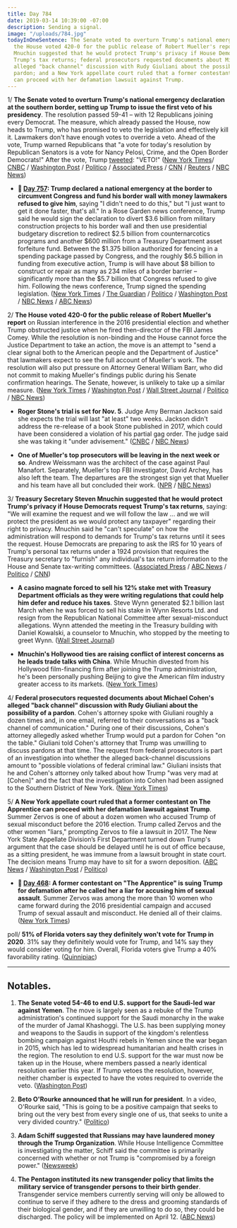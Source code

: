 ```yaml
---
title: Day 784
date: 2019-03-14 10:39:00 -07:00
description: Sending a signal.
image: "/uploads/784.jpg"
todayInOneSentence: The Senate voted to overturn Trump's national emergency declaration;
  the House voted 420-0 for the public release of Robert Mueller's report; Steven
  Mnuchin suggested that he would protect Trump's privacy if House Democrats request
  Trump's tax returns; federal prosecutors requested documents about Michael Cohen's
  alleged "back channel" discussion with Rudy Giuliani about the possibility of a
  pardon; and a New York appellate court ruled that a former contestant on The Apprentice
  can proceed with her defamation lawsuit against Trump.
---
```


1/ **The Senate voted to overturn Trump's national emergency declaration at the southern border, setting up Trump to issue the first veto of his presidency**. The resolution passed 59-41 – with 12 Republicans joining every Democrat. The measure, which already passed the House, now heads to Trump, who has promised to veto the legislation and effectively kill it. Lawmakers don't have enough votes to override a veto. Ahead of the vote, Trump warned Republicans that "a vote for today's resolution by Republican Senators is a vote for Nancy Pelosi, Crime, and the Open Border Democrats!" After the vote, Trump [tweeted](https://twitter.com/realDonaldTrump/status/1106272915488686080): "VETO!" ([New York Times](https://www.nytimes.com/2019/03/14/us/politics/national-emergency-vote.html)/ [CNBC](https://www.cnbc.com/2019/03/14/senate-votes-to-block-trump-border-wall-national-emergency-declaration.html) / [Washington Post](https://www.washingtonpost.com/politics/trump-renews-veto-threat-as-senate-prepares-to-rebuke-him-on-national-emergency/2019/03/14/2efbea36-4647-11e9-aaf8-4512a6fe3439_story.html) / [Politico](https://www.politico.com/story/2019/03/14/romney-alexander-national-emergency-1221317) / [Associated Press](https://apnews.com/57d35e5635dd47b3a736d2fbe0066e05) / [CNN](https://www.cnn.com/2019/03/14/politics/senate-vote-trump-national-emergency-declaration-resolution/index.html) / [Reuters](https://www.reuters.com/article/us-usa-trump-congress-emergency-idUSKCN1QV1A8) / [NBC News](https://www.nbcnews.com/politics/donald-trump/trump-vows-veto-resolution-terminating-his-national-emergency-declaration-n983106))

* **📌 [Day 757](https://whatthefuckjusthappenedtoday.com/2019/02/15/day-757/#1-trump-declared-a-national-emergenc): Trump declared a national emergency at the border to circumvent Congress and fund his border wall with money lawmakers refused to give him**, saying "I didn't need to do this," but "I just want to get it done faster, that's all." In a Rose Garden news conference, Trump said he would sign the declaration to divert $3.6 billion from military construction projects to his border wall and then use presidential budgetary discretion to redirect $2.5 billion from counternarcotics programs and another $600 million from a Treasury Department asset forfeiture fund. Between the $1.375 billion authorized for fencing in a spending package passed by Congress, and the roughly $6.5 billion in funding from executive action, Trump is will have about $8 billion to construct or repair as many as 234 miles of a border barrier – significantly more than the $5.7 billion that Congress refused to give him. Following the news conference, Trump signed the spending legislation. ([New York Times](https://www.nytimes.com/2019/02/15/us/politics/national-emergency-trump.html) / [The Guardian](https://www.theguardian.com/us-news/2019/feb/15/national-emergency-border-wall-trump-latest-news) / [Politico](https://www.politico.com/story/2019/02/15/trump-national-emergency-border-wall-1170988) / [Washington Post](https://www.washingtonpost.com/politics/trumps-border-emergency-the-president-plans-a-10-am-announcement-in-the-rose-garden/2019/02/15/f0310e62-3110-11e9-86ab-5d02109aeb01_story.html) / [NBC News](https://www.nbcnews.com/politics/politics-news/trump-declare-national-emergency-obtain-billions-border-wall-n972021) / [ABC News](https://abcnews.go.com/Politics/trump-sign-border-bill-declare-national-emergency-wall/story?id=61088949))

2/ **The House voted 420-0 for the public release of Robert Mueller's report** on Russian interference in the 2016 presidential election and whether Trump obstructed justice when he fired then-director of the FBI James Comey. While the resolution is non-binding and the House cannot force the Justice Department to take an action, the move is an attempt to "send a clear signal both to the American people and the Department of Justice" that lawmakers expect to see the full account of Mueller's work. The resolution will also put pressure on Attorney General William Barr, who did not commit to making Mueller's findings public during his Senate confirmation hearings. The Senate, however, is unlikely to take up a similar measure. ([New York Times](https://www.nytimes.com/2019/03/14/us/politics/mueller-report-public.html) / [Washington Post](https://www.washingtonpost.com/world/national-security/in-overwhelmingly-bipartisan-vote-house-calls-for-mueller-report-to-be-made-public/2019/03/14/bed337fe-4660-11e9-90f0-0ccfeec87a61_story.html) / [Wall Street Journal](https://www.wsj.com/articles/house-votes-for-public-release-of-mueller-report-11552574871) / [Politico](https://www.politico.com/story/2019/03/14/house-resolution-release-mueller-report-1221287) / [NBC News](https://www.nbcnews.com/politics/congress/house-unanimously-passes-resolution-calling-mueller-report-trump-be-made-n983221))

* **Roger Stone's trial is set for Nov. 5**. Judge Amy Berman Jackson said she expects the trial will last "at least" two weeks. Jackson didn't address  the re-release of a book Stone published in 2017, which could have been considered a violation of his partial gag order. The judge said she was taking it "under advisement." ([CNBC](https://www.cnbc.com/2019/03/14/judge-sets-nov-5-trial-date-for-trump-ally-roger-stone-in-mueller-case.html) / [NBC News](https://www.nbcnews.com/politics/justice-department/roger-stone-s-trial-set-november-n983201))

* **One of Mueller's top prosecutors will be leaving in the next week or so**. Andrew Weissmann was the architect of the case against Paul Manafort. Separately, Mueller's top FBI investigator, David Archey, has also left the team. The departures are the strongest sign yet that Mueller and his team have all but concluded their work. ([NPR](https://www.npr.org/2019/03/14/703108073/top-mueller-prosecutor-stepping-down-in-latest-clue-russia-inquiry-may-be-ending) / [NBC News](https://www.nbcnews.com/politics/politics-news/robert-mueller-s-top-prosecutor-leaving-special-counsel-s-office-n983161))

3/ **Treasury Secretary Steven Mnuchin suggested that he would protect Trump's privacy if House Democrats request Trump's tax returns**, saying: "We will examine the request and we will follow the law ... and we will protect the president as we would protect any taxpayer" regarding their right to privacy. Mnuchin said he "can't speculate" on how the administration will respond to demands for Trump's tax returns until it sees the request. House Democrats are preparing to ask the IRS for 10 years of Trump's personal tax returns under a 1924 provision that requires the Treasury secretary to "furnish" any individual's tax return information to the House and Senate tax-writing committees. ([Associated Press](https://apnews.com/b7c693b602744f63bddd2efbf52ef5c6) / [ABC News](https://abcnews.go.com/Politics/democrats-expected-treasury-secretary-steven-mnuchin-donald-trumps/story?id=61667306) / [Politico](https://www.politico.com/story/2019/03/14/mnuchin-trump-tax-returns-1221286) / [CNN](https://www.cnn.com/2019/03/14/politics/mnuchin-trump-tax-returns-congress/index.html))

* **A casino magnate forced to sell his 12% stake met with Treasury Department officials as they were writing regulations that could help him defer and reduce his taxes**. Steve Wynn generated $2.1 billion last March when he was forced to sell his stake in Wynn Resorts Ltd. and resign from the Republican National Committee after sexual-misconduct allegations. Wynn attended the meeting in the Treasury building with Daniel Kowalski, a counselor to Mnuchin, who stopped by the meeting to greet Wynn. ([Wall Street Journal](https://www.wsj.com/articles/steve-wynn-met-with-treasury-officials-about-opportunity-zones-after-stock-sale-11552570719))

* **Mnuchin's Hollywood ties are raising conflict of interest concerns as he leads trade talks with China**. While Mnuchin divested from his Hollywood film-financing firm after joining the Trump administration, he's been personally pushing Beijing to give the American film industry greater access to its markets. ([New York Times](https://www.nytimes.com/2019/03/14/us/politics/mnuchin-china-trade-hollywood.html))

4/ **Federal prosecutors requested documents about Michael Cohen's alleged "back channel" discussion with Rudy Giuliani about the possibility of a pardon**. Cohen's attorney spoke with Giuliani roughly a dozen times and, in one email, referred to their conversations as a "back channel of communication." During one of their discussions, Cohen's attorney allegedly asked whether Trump would put a pardon for Cohen "on the table." Giuliani told Cohen's attorney that Trump was unwilling to discuss pardons at that time. The request from federal prosecutors is part of an investigation into whether the alleged back-channel discussions amount to "possible violations of federal criminal law." Giuliani insists that he and Cohen's attorney only talked about how Trump "was very mad at \[Cohen\]" and the fact that the investigation into Cohen had been assigned to the Southern District of New York. ([New York Times](https://www.nytimes.com/2019/03/13/us/politics/cohen-emails-giuliani.html))

5/ **A New York appellate court ruled that a former contestant on The Apprentice can proceed with her defamation lawsuit against Trump**. Summer Zervos is one of about a dozen women who accused Trump of sexual misconduct before the 2016 election. Trump called Zervos and the other women "liars," prompting Zervos to file a lawsuit in 2017. The New York State Appellate Division’s First Department turned down Trump's argument that the case should be delayed until he is out of office because, as a sitting president, he was immune from a lawsuit brought in state court. The decision means Trump may have to sit for a sworn deposition. ([ABC News](https://abcnews.go.com/US/summer-zervos-lawsuit-president-donald-trump-proceed-court/story?id=61682106) / [Washington Post](https://www.washingtonpost.com/politics/new-york-appellate-court-allows-summer-zervos-defamation-suit-against-trump-to-proceed/2019/03/14/aee8b8c6-4671-11e9-90f0-0ccfeec87a61_story.html) / [Politico](https://www.politico.com/story/2019/03/14/summer-zervos-trump-1221742))

* **📌 [Day 468](https://whatthefuckjusthappenedtoday.com/2018/05/02/day-468/): A former contestant on "The Apprentice" is suing Trump for defamation after he called her a liar for accusing him of sexual assault**. Summer Zervos was among the more than 10 women who came forward during the 2016 presidential campaign and accused Trump of sexual assault and misconduct. He denied all of their claims. ([New York Times](https://www.nytimes.com/2018/05/02/nyregion/summer-zervos-trump-apprentice.html))

poll/ **51% of Florida voters say they definitely won't vote for Trump in 2020**. 31% say they definitely would vote for Trump, and 14% say they would consider voting for him. Overall, Florida voters give Trump a 40% favorability rating. ([Quinnipiac](https://poll.qu.edu/florida/release-detail?ReleaseID=2606))

---

## Notables.

1. **The Senate voted  54-46 to end U.S. support for the Saudi-led war against Yemen**. The move is largely seen as a rebuke of the Trump administration's continued support for the Saudi monarchy in the wake of the murder of Jamal Khashoggi. The U.S. has been supplying money and weapons to the Saudis in support of the kingdom's relentless bombing campaign against Houthi rebels in Yemen since the war began in 2015, which has led to widespread humanitarian and health crises in the region. The resolution to end U.S. support for the war must now be taken up in the House, where members passed a nearly identical resolution earlier this year. If Trump vetoes the resolution, however, neither chamber is expected to have the votes required to override the veto. ([Washington Post](https://www.washingtonpost.com/powerpost/senate-rebukes-trump-with-vote-ordering-us-military-to-end-support-for-saudi-led-war-in-yemen/2019/03/13/da6a24a8-45c2-11e9-8aab-95b8d80a1e4f_story.html?utm_term=.a1c03d6674d0&noredirect=on))

2. **Beto O'Rourke announced that he will run for president**. In a video, O'Rourke said, "This is going to be a positive campaign that seeks to bring out the very best from every single one of us, that seeks to unite a very divided country." ([Politico](https://www.politico.com/story/2019/03/14/beto-orourke-2020-president-1207704))

3. **Adam Schiff suggested that Russians may have laundered money through the Trump Organization**. While House Intelligence Committee is investigating the matter, Schiff said the committee is primarily concerned with whether or not Trump is "compromised by a foreign power." ([Newsweek](https://www.newsweek.com/russians-laundered-money-trump-organization-1362120))

4. **The Pentagon instituted its new transgender policy that limits the military service of transgender persons to their birth gender**. Transgender service members currently serving will only be allowed to continue to serve if they adhere to the dress and grooming standards of their biological gender, and if they are unwilling to do so, they could be discharged. The policy will be implemented on April 12. ([ABC News](https://abcnews.go.com/Politics/pentagon-issues-transgender-policy-limiting-service-members-birth/story?id=61643836))
